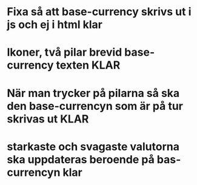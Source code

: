 # Fixa så att base-currency skrivs ut i js och ej i html klar
# Ikoner, två pilar brevid base-currency texten KLAR
# När man trycker på pilarna så ska den base-currencyn som är på tur skrivas ut KLAR 
# starkaste och svagaste valutorna ska uppdateras beroende på bas-currencyn klar

